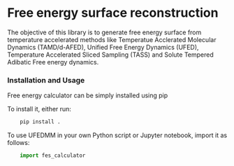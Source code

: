 # Free energy surface reconstruction
The objective of this library is to generate free energy surface from temperature accelerated methods like Temperatue Acclerated Molecular Dynamics (TAMD/d-AFED), Unified Free Energy Dynamics (UFED), Temperature Accelerated Sliced Sampling (TASS) and Solute Tempered Adibatic Free energy dynamics. 

### Installation and Usage

Free energy calculator can be simply installed using pip

To install it, either run:

```bash
    pip install .
```

To use UFEDMM in your own Python script or Jupyter notebook, import it as follows:

```python
    import fes_calculator
```





